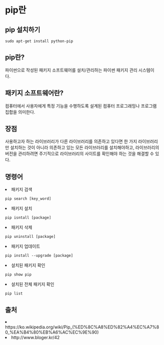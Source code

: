 # pip란

## pip 설치하기
    sudo apt-get install python-pip

## pip란?
파이썬으로 작성된 패키지 소프트웨어를 설치/관리하는 파이썬 패키지 관리 시스템이다.

## 패키지 소프트웨어란?
컴퓨터에서 사용자에게 특정 기능을 수행하도록 설계된 컴퓨터 프로그래밍나 프로그램 집합을 의미한다.

## 장점
사용하고자 하는 라이브러리가 다른 라이브러리를 의존하고 있다면 한 가지 라이브러리만 설치하는 것이 아니라 의존하고 있는 모든 라이브러리를 설치해야하고, 라이브러리의 버전을 관리하려면 주기적으로 라이브러리의 사이트를 확인해야 하는 것을 해결할 수 있다.

## 명령어
<li> 패키지 검색

    pip search [key_word]

<li> 패키지 설치

    pip isntall [package]

<li> 패키지 삭제

    pip uninstall [package]

<li>패키지 업데이트

    pip install --upgrade [package]

<li> 설치된 패키지 확인

    pip show pip
    
<li> 설치된 전체 패키지 확인

    pip list

## 출처
<li>https://ko.wikipedia.org/wiki/Pip_(%ED%8C%A8%ED%82%A4%EC%A7%80_%EA%B4%80%EB%A6%AC%EC%9E%90)
<li>http://www.bloger.kr/42
